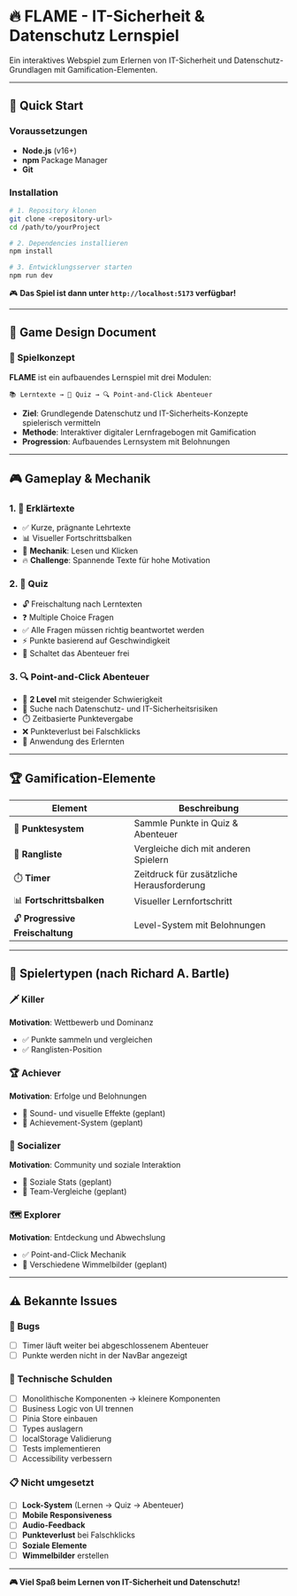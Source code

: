 # 🔥 FLAME - IT-Sicherheit & Datenschutz Lernspiel

Ein interaktives Webspiel zum Erlernen von IT-Sicherheit und Datenschutz-Grundlagen mit Gamification-Elementen.

---

## 🚀 Quick Start

### Voraussetzungen
- **Node.js** (v16+)
- **npm** Package Manager
- **Git**

### Installation

```bash
# 1. Repository klonen
git clone <repository-url>
cd /path/to/yourProject

# 2. Dependencies installieren
npm install

# 3. Entwicklungsserver starten
npm run dev
```

🎮 **Das Spiel ist dann unter `http://localhost:5173` verfügbar!**

---

## 🎯 Game Design Document

### 🎲 Spielkonzept

**FLAME** ist ein aufbauendes Lernspiel mit drei Modulen:

```
📚 Lerntexte → 🧠 Quiz → 🔍 Point-and-Click Abenteuer
```

- **Ziel**: Grundlegende Datenschutz und IT-Sicherheits-Konzepte spielerisch vermitteln
- **Methode**: Interaktiver digitaler Lernfragebogen mit Gamification
- **Progression**: Aufbauendes Lernsystem mit Belohnungen

---

## 🎮 Gameplay & Mechanik

### 1. 📖 Erklärtexte
- ✅ Kurze, prägnante Lehrtexte
- 📊 Visueller Fortschrittsbalken
- 🎯 **Mechanik**: Lesen und Klicken
- 🔥 **Challenge**: Spannende Texte für hohe Motivation

### 2. 🧠 Quiz
- 🔓 Freischaltung nach Lerntexten
- ❓ Multiple Choice Fragen
- ✅ Alle Fragen müssen richtig beantwortet werden
- ⚡ Punkte basierend auf Geschwindigkeit
- 🎊 Schaltet das Abenteuer frei

### 3. 🔍 Point-and-Click Abenteuer
- 🏢 **2 Level** mit steigender Schwierigkeit
- 🎯 Suche nach Datenschutz- und IT-Sicherheitsrisiken
- ⏱️ Zeitbasierte Punktevergabe
- ❌ Punkteverlust bei Falschklicks
- 🧠 Anwendung des Erlernten

---

## 🏆 Gamification-Elemente

| Element | Beschreibung |
|---------|--------------|
| 🎯 **Punktesystem** | Sammle Punkte in Quiz & Abenteuer |
| 🏅 **Rangliste** | Vergleiche dich mit anderen Spielern |
| ⏱️ **Timer** | Zeitdruck für zusätzliche Herausforderung |
| 📊 **Fortschrittsbalken** | Visueller Lernfortschritt |
| 🔓 **Progressive Freischaltung** | Level-System mit Belohnungen |

---

## 👥 Spielertypen (nach Richard A. Bartle)

### 🗡️ Killer
**Motivation**: Wettbewerb und Dominanz
- ✅ Punkte sammeln und vergleichen
- ✅ Ranglisten-Position

### 🏆 Achiever  
**Motivation**: Erfolge und Belohnungen
- 🔄 Sound- und visuelle Effekte (geplant)
- 🔄 Achievement-System (geplant)

### 👥 Socializer
**Motivation**: Community und soziale Interaktion
- 🔄 Soziale Stats (geplant)
- 🔄 Team-Vergleiche (geplant)

### 🗺️ Explorer
**Motivation**: Entdeckung und Abwechslung
- ✅ Point-and-Click Mechanik
- 🔄 Verschiedene Wimmelbilder (geplant)

---


## ⚠️ Bekannte Issues

### 🐛 Bugs
- [ ] Timer läuft weiter bei abgeschlossenem Abenteuer
- [ ] Punkte werden nicht in der NavBar angezeigt

### 🔧 Technische Schulden
- [ ] Monolithische Komponenten → kleinere Komponenten
- [ ] Business Logic von UI trennen
- [ ] Pinia Store einbauen
- [ ] Types auslagern
- [ ] localStorage Validierung
- [ ] Tests implementieren
- [ ] Accessibility verbessern

### 📋 Nicht umgesetzt
- [ ] **Lock-System** (Lernen → Quiz → Abenteuer)
- [ ] **Mobile Responsiveness**
- [ ] **Audio-Feedback**
- [ ] **Punkteverlust** bei Falschklicks
- [ ] **Soziale Elemente**
- [ ] **Wimmelbilder** erstellen

---



**🎮 Viel Spaß beim Lernen von IT-Sicherheit und Datenschutz!**